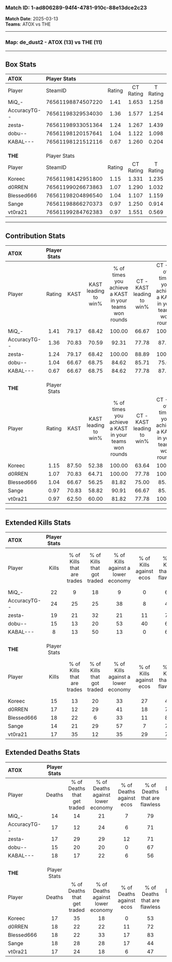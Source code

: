 ### Match ID: 1-ad806289-94f4-4781-910c-88e13dce2c23  
**Match Date**: 2025-03-13  
**Teams**: ATOX vs THE  

---  

### **Map**: de_dust2 - ATOX (13) vs THE (11)  
---  

## Box Stats  

| **ATOX**     | Player Stats      |        |           |          |       |      |       |         |        |      |     |
| :- | :- | :-: | :-: | :-: | :-: | :-: | :-: | :-: | :-: | :-: | :-: |
| Player       | SteamID           | Rating | CT Rating | T Rating | KAST  | ADR  | Kills | Assists | Deaths | K/D  | HS% |
| MiQ_-        | 76561198874507220 |  1.41  |   1.653   |  1.258   | 79.17 | 86.8 |  22   |    3    |   14   | 1.57 | 45  |
| AccuracyTG-- | 76561198329534030 |  1.36  |   1.577   |  1.254   | 70.83 | 90.3 |  24   |    2    |   17   | 1.41 | 62  |
| zesta-       | 76561198933051364 |  1.24  |   1.267   |  1.439   | 79.17 | 84.8 |  19   |    6    |   17   | 1.12 | 57  |
| dobu--       | 76561198120157641 |  1.04  |   1.122   |  1.098   | 66.67 | 81.0 |  15   |    7    |   15   | 1.00 | 20  |
| KABAL---     | 76561198121512116 |  0.67  |   1.260   |  0.204   | 66.67 | 56.0 |   8   |   12    |   18   | 0.44 | 37  |
|              |                   |        |           |          |       |      |       |         |        |      |     |
|              |                   |        |           |          |       |      |       |         |        |      |     |
|              |                   |        |           |          |       |      |       |         |        |      |     |
| **THE**      | Player Stats      |        |           |          |       |      |       |         |        |      |     |
| Player       | SteamID           | Rating | CT Rating | T Rating | KAST  | ADR  | Kills | Assists | Deaths | K/D  | HS% |
| Koreec       | 76561198142951800 |  1.15  |   1.331   |  1.235   | 87.50 | 76.5 |  15   |   10    |   17   | 0.88 | 53  |
| d0RREN       | 76561199026673863 |  1.07  |   1.290   |  1.032   | 70.83 | 78.9 |  17   |    7    |   18   | 0.94 | 29  |
| Blessed666   | 76561198204896540 |  1.04  |   1.107   |  1.159   | 66.67 | 74.0 |  18   |    2    |   18   | 1.00 | 27  |
| Sange        | 76561198866270373 |  0.97  |   1.250   |  0.914   | 70.83 | 76.9 |  14   |   10    |   18   | 0.78 | 28  |
| vt0ra21      | 76561199284762383 |  0.97  |   1.551   |  0.569   | 62.50 | 64.5 |  17   |    3    |   17   | 1.00 | 35  |
---  

## Contribution Stats  

| **ATOX**     | Player Stats |       |                      |                                                        |                           |                                                             |                          |                                                            |
| :- | :-: | :-: | :-: | :-: | :-: | :-: | :-: | :-: |
| Player       |    Rating    | KAST  | KAST leading to win% | % of times you achieve a KAST in your teams won rounds | CT - KAST leading to win% | CT - % of times you achieve a KAST in your teams won rounds | T - KAST leading to win% | T - % of times you achieve a KAST in your teams won rounds |
| MiQ_-        |     1.41     | 79.17 |        68.42         |                         100.00                         |           66.67           |                           100.00                            |          71.43           |                           100.00                           |
| AccuracyTG-- |     1.36     | 70.83 |        70.59         |                         92.31                          |           77.78           |                            87.50                            |          62.50           |                           100.00                           |
| zesta-       |     1.24     | 79.17 |        68.42         |                         100.00                         |           88.89           |                           100.00                            |          50.00           |                           100.00                           |
| dobu--       |     1.04     | 66.67 |        68.75         |                         84.62                          |           85.71           |                            75.00                            |          55.56           |                           100.00                           |
| KABAL---     |     0.67     | 66.67 |        68.75         |                         84.62                          |           77.78           |                            87.50                            |          57.14           |                           80.00                            |
|              |              |       |                      |                                                        |                           |                                                             |                          |                                                            |
|              |              |       |                      |                                                        |                           |                                                             |                          |                                                            |
|              |              |       |                      |                                                        |                           |                                                             |                          |                                                            |
| **THE**      | Player Stats |       |                      |                                                        |                           |                                                             |                          |                                                            |
| Player       |    Rating    | KAST  | KAST leading to win% | % of times you achieve a KAST in your teams won rounds | CT - KAST leading to win% | CT - % of times you achieve a KAST in your teams won rounds | T - KAST leading to win% | T - % of times you achieve a KAST in your teams won rounds |
| Koreec       |     1.15     | 87.50 |        52.38         |                         100.00                         |           63.64           |                           100.00                            |          40.00           |                           100.00                           |
| d0RREN       |     1.07     | 70.83 |        64.71         |                         100.00                         |           77.78           |                           100.00                            |          50.00           |                           100.00                           |
| Blessed666   |     1.04     | 66.67 |        56.25         |                         81.82                          |           75.00           |                            85.71                            |          37.50           |                           75.00                            |
| Sange        |     0.97     | 70.83 |        58.82         |                         90.91                          |           66.67           |                            85.71                            |          50.00           |                           100.00                           |
| vt0ra21      |     0.97     | 62.50 |        60.00         |                         81.82                          |           77.78           |                           100.00                            |          33.33           |                           50.00                            |
---  

## Extended Kills Stats  

| **ATOX**     | Player Stats |                            |                            |                                    |                         |                              |                                 |                                       |                    |           |
| :- | :-: | :-: | :-: | :-: | :-: | :-: | :-: | :-: | :-: | :-: |
| Player       |    Kills     | % of Kills that are trades | % of Kills that got traded | % of Kills against a lower economy | % of Kills against ecos | % of Kills that are flawless | % of Kills that are close duels | % of Kills that are assisted by flash | Pistol Round Kills | AWP Kills |
| MiQ_-        |      22      |             9              |             18             |                 9                  |            0            |              64              |                9                |                   0                   |         3          |     7     |
| AccuracyTG-- |      24      |             25             |             25             |                 38                 |            8            |              46              |               21                |                  13                   |         5          |     2     |
| zesta-       |      19      |             21             |             32             |                 21                 |           11            |              74              |                0                |                   5                   |         2          |     0     |
| dobu--       |      15      |             13             |             20             |                 53                 |           40            |              60              |                0                |                   0                   |         0          |     0     |
| KABAL---     |      8       |             13             |             50             |                 13                 |            0            |              63              |               25                |                   0                   |         0          |     0     |
|              |              |                            |                            |                                    |                         |                              |                                 |                                       |                    |           |
|              |              |                            |                            |                                    |                         |                              |                                 |                                       |                    |           |
|              |              |                            |                            |                                    |                         |                              |                                 |                                       |                    |           |
| **THE**      | Player Stats |                            |                            |                                    |                         |                              |                                 |                                       |                    |           |
| Player       |    Kills     | % of Kills that are trades | % of Kills that got traded | % of Kills against a lower economy | % of Kills against ecos | % of Kills that are flawless | % of Kills that are close duels | % of Kills that are assisted by flash | Pistol Round Kills | AWP Kills |
| Koreec       |      15      |             13             |             20             |                 33                 |           27            |              40              |                0                |                   7                   |         1          |     0     |
| d0RREN       |      17      |             12             |             29             |                 41                 |           18            |              71              |               12                |                   0                   |         0          |     3     |
| Blessed666   |      18      |             22             |             6              |                 33                 |           11            |              83              |                0                |                  11                   |         0          |     9     |
| Sange        |      14      |             21             |             29             |                 57                 |            7            |              71              |               14                |                   0                   |         0          |     0     |
| vt0ra21      |      17      |             35             |             12             |                 35                 |           29            |              71              |                6                |                   0                   |         0          |     1     |
## Extended Deaths Stats  

| **ATOX**     | Player Stats |                             |                                   |                          |                               |                            |                           |               |
| :- | :-: | :-: | :-: | :-: | :-: | :-: | :-: | :-: |
| Player       |    Deaths    | % of Deaths that get traded | % of Deaths against lower economy | % of Deaths against ecos | % of Deaths that are flawless | % of Deaths that are close | % of Deaths while blinded | Deaths to AWP |
| MiQ_-        |      14      |             14              |                21                 |            7             |              79               |             0              |             7             |       3       |
| AccuracyTG-- |      17      |             12              |                24                 |            6             |              71               |             0              |             0             |       2       |
| zesta-       |      17      |             29              |                29                 |            12            |              71               |             12             |             0             |       2       |
| dobu--       |      15      |             20              |                20                 |            0             |              67               |             13             |            13             |       3       |
| KABAL---     |      18      |             17              |                22                 |            6             |              56               |             6              |             0             |       3       |
|              |              |                             |                                   |                          |                               |                            |                           |               |
|              |              |                             |                                   |                          |                               |                            |                           |               |
|              |              |                             |                                   |                          |                               |                            |                           |               |
| **THE**      | Player Stats |                             |                                   |                          |                               |                            |                           |               |
| Player       |    Deaths    | % of Deaths that get traded | % of Deaths against lower economy | % of Deaths against ecos | % of Deaths that are flawless | % of Deaths that are close | % of Deaths while blinded | Deaths to AWP |
| Koreec       |      17      |             35              |                18                 |            0             |              53               |             0              |             0             |       1       |
| d0RREN       |      18      |             22              |                22                 |            11            |              72               |             17             |             6             |       1       |
| Blessed666   |      18      |             22              |                33                 |            17            |              83               |             0              |            11             |       0       |
| Sange        |      18      |             28              |                28                 |            17            |              44               |             28             |             6             |       4       |
| vt0ra21      |      17      |             24              |                18                 |            6             |              47               |             6              |             0             |       3       |
